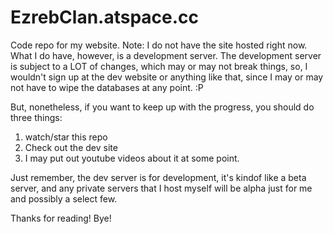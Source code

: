 EzrebClan.atspace.cc
===================
Code repo for my website.
Note: I do not have the site hosted right now. What I do have, however, is a development server.
The development server is subject to a LOT of changes, which may or may not break things, so, I wouldn't sign up at the dev website or anything like that, since I may or may not have to wipe the databases at any point. :P

But, nonetheless, if you want to keep up with the progress, you should do three things:

1. watch/star this repo
2. Check out the dev site
3. I may put out youtube videos about it at some point.

Just remember, the dev server is for development, it's kindof like a beta server, and any private servers that I host myself will be alpha just for me and possibly a select few.

Thanks for reading! Bye!
